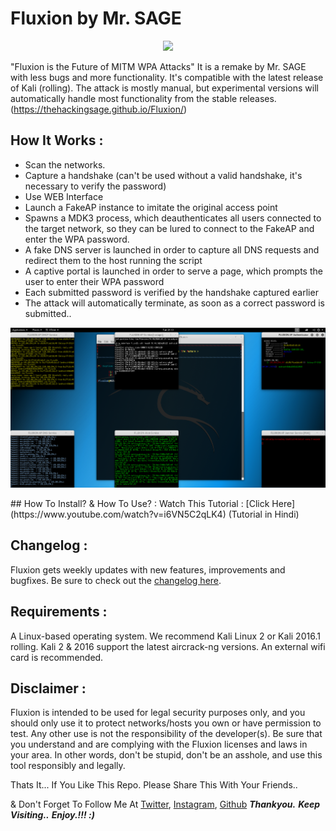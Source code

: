 # Fluxion by Mr. SAGE 

<p align="center"><img src="https://github.com/thehackingsage/Fluxion/blob/master/logos/Logo.png?raw=true" /></p>

"Fluxion is the Future of MITM WPA Attacks" It is a remake by Mr. SAGE with less bugs and more functionality. It's compatible with the latest release of Kali (rolling). The attack is mostly manual, but experimental versions will automatically handle most functionality from the stable releases. (https://thehackingsage.github.io/Fluxion/)

## How It Works :

* Scan the networks.
* Capture a handshake (can't be used without a valid handshake, it's necessary to verify the password)
* Use WEB Interface
* Launch a FakeAP instance to imitate the original access point
* Spawns a MDK3 process, which deauthenticates all users connected to the target network, so they can be lured to connect to the FakeAP and enter the WPA password.
* A fake DNS server is launched in order to capture all DNS requests and redirect them to the host running the script
* A captive portal is launched in order to serve a page, which prompts the user to enter their WPA password
* Each submitted password is verified by the handshake captured earlier
* The attack will automatically terminate, as soon as a correct password is submitted..
<p align="center"><img src="fl 3.png" /></p>
## How To Install? & How To Use? :
Watch This Tutorial : [Click Here](https://www.youtube.com/watch?v=i6VN5C2qLK4) (Tutorial in Hindi)

## Changelog :
Fluxion gets weekly updates with new features, improvements and bugfixes.
Be sure to check out the [changelog here](https://github.com/FluxionNetwork/fluxion/commits/master).

## Requirements :
A Linux-based operating system. We recommend Kali Linux 2 or Kali 2016.1 rolling. Kali 2 & 2016 support the latest aircrack-ng versions. An external wifi card is recommended.

## Disclaimer :

Fluxion is intended to be used for legal security purposes only, and you should only use it to protect networks/hosts you own or have permission to test. Any other use is not the responsibility of the developer(s).  Be sure that you understand and are complying with the Fluxion licenses and laws in your area.  In other words, don't be stupid, don't be an asshole, and use this tool responsibly and legally.



Thats It... If You Like This Repo. Please Share This With Your Friends..

& Don't Forget To Follow Me At [Twitter](https://twitter.com/ShortTemperd007), [Instagram](https://www.instagram.com/shorttemperd007/), [Github](https://www.github.com/thehackingsage) 
***Thankyou.***
***Keep Visiting..***
***Enjoy.!!! :)***
